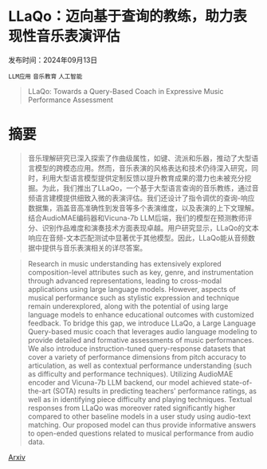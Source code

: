 # LLaQo：迈向基于查询的教练，助力表现性音乐表演评估

发布时间：2024年09月13日

`LLM应用` `音乐教育` `人工智能`

> LLaQo: Towards a Query-Based Coach in Expressive Music Performance Assessment

# 摘要

> 音乐理解研究已深入探索了作曲级属性，如键、流派和乐器，推动了大型语言模型的跨模态应用。然而，音乐表演的风格表达和技术仍待深入研究，同时，利用大型语言模型提供定制反馈以提升教育成果的潜力也未被充分挖掘。为此，我们推出了LLaQo，一个基于大型语言查询的音乐教练，通过音频语言建模提供细致入微的表演评估。我们还设计了指令调优的查询-响应数据集，涵盖音高准确性到发音等多个表演维度，以及表演的上下文理解。结合AudioMAE编码器和Vicuna-7b LLM后端，我们的模型在预测教师评分、识别作品难度和演奏技术方面表现卓越。用户研究显示，LLaQo的文本响应在音频-文本匹配测试中显著优于其他模型。因此，LLaQo能从音频数据中提供与音乐表演相关的详尽答案。

> Research in music understanding has extensively explored composition-level attributes such as key, genre, and instrumentation through advanced representations, leading to cross-modal applications using large language models. However, aspects of musical performance such as stylistic expression and technique remain underexplored, along with the potential of using large language models to enhance educational outcomes with customized feedback. To bridge this gap, we introduce LLaQo, a Large Language Query-based music coach that leverages audio language modeling to provide detailed and formative assessments of music performances. We also introduce instruction-tuned query-response datasets that cover a variety of performance dimensions from pitch accuracy to articulation, as well as contextual performance understanding (such as difficulty and performance techniques). Utilizing AudioMAE encoder and Vicuna-7b LLM backend, our model achieved state-of-the-art (SOTA) results in predicting teachers' performance ratings, as well as in identifying piece difficulty and playing techniques. Textual responses from LLaQo was moreover rated significantly higher compared to other baseline models in a user study using audio-text matching. Our proposed model can thus provide informative answers to open-ended questions related to musical performance from audio data.

[Arxiv](https://arxiv.org/abs/2409.08795)